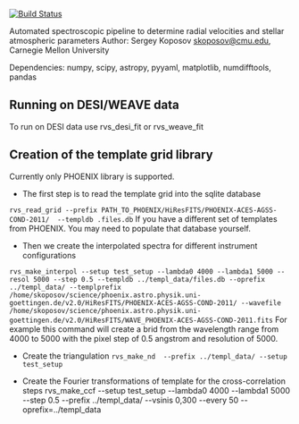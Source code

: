 [![Build Status](https://travis-ci.org/segasai/rvspecfit.svg?branch=master)](https://travis-ci.org/segasai/rvspecfit)

Automated spectroscopic pipeline to determine radial velocities and 
stellar atmospheric parameters
Author: Sergey Koposov skoposov@cmu.edu, Carnegie Mellon University

Dependencies: 
numpy, scipy, astropy, pyyaml, matplotlib, numdifftools, pandas

##  Running on DESI/WEAVE data

To run on DESI data use rvs_desi_fit or rvs_weave_fit

## Creation of the template grid library 
Currently only PHOENIX library is supported. 

- The first step is to read the template grid into the sqlite database

`rvs_read_grid --prefix PATH_TO_PHOENIX/HiResFITS/PHOENIX-ACES-AGSS-COND-2011/  --templdb .files.db`
If you have a different set of templates from PHOENIX. You may need to populate that database yourself.

- Then we create the interpolated spectra for different instrument configurations

`rvs_make_interpol --setup test_setup --lambda0 4000 --lambda1 5000 --resol 5000 --step 0.5 --templdb ../templ_data/files.db --oprefix ../templ_data/ --templprefix /home/skoposov/science/phoenix.astro.physik.uni-goettingen.de/v2.0/HiResFITS/PHOENIX-ACES-AGSS-COND-2011/ --wavefile /home/skoposov/science/phoenix.astro.physik.uni-goettingen.de/v2.0/HiResFITS/WAVE_PHOENIX-ACES-AGSS-COND-2011.fits`
For example this command will create a brid from the wavelength range from 4000 to 5000 with the pixel step of 0.5 angstrom and resolution of 5000. 

- Create the triangulation
`rvs_make_nd  --prefix ../templ_data/ --setup test_setup`

- Create the Fourier transformations of template for the cross-correlation steps
rvs_make_ccf --setup test_setup --lambda0 4000 --lambda1 5000 --step 0.5 --prefix ../templ_data/ --vsinis 0,300 --every 50 --oprefix=../templ_data
